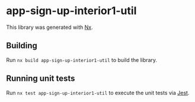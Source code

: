 # app-sign-up-interior1-util

This library was generated with [Nx](https://nx.dev).

## Building

Run `nx build app-sign-up-interior1-util` to build the library.

## Running unit tests

Run `nx test app-sign-up-interior1-util` to execute the unit tests via [Jest](https://jestjs.io).
